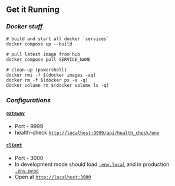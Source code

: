 ## Get it Running

### _Docker stuff_

```shell
# build and start all docker `services`
docker compose up --build

# pull latest image from hub
docker compose pull SERVICE_NAME

# clean-up (powershell)
docker rmi -f $(docker images -aq)
docker rm -f $(docker ps -a -q)
docker volume rm $(docker volume ls -q)
```

### _Configurations_

#### [`gateway`](./gateway)

* Port - 9999
* health-check [`http://localhost:9999/api/health_check/env`](http://localhost:9999/api/health_check/env)

#### [`client`](./client)

* Port - 3000
* In development mode should load [`.env.local`](./client/.env.local) and in
  production [`.env.prod`](./client/.env.prod)
* Open at [`http://localhost:3000`](http://localhost:3000)
